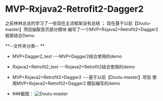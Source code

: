 # MVP-Rxjava2-Retrofit2-Dagger2
之前林林总总的学习了一些现在主流框架没有总结 ； 
现在基于以前【Doutu-master】项目抽取首页部分模块 编写了一个MVP+Rxjava2+Retrofit2+Dagger2 框架结合Demo 

**--文件夹分类-- **
* MVP+Dagger2_test              ---MVP+Dagger2结合使用的demo
* Rxjava2+Retrofit2_test        ---Rxjava2+Retrofit2结合使用的demo
* MVP+Rxjava2+Retrofit2+Dagger2 ---基于以前【Doutu-master】项目 
  使用MVP+Rxjava2+Retrofit2+Dagger2 模拟编写的demo
  
* ###截图：
![Doutu-master](https://github.com/yezihengok/MVP-Rxjava2-Retrofit2-Dagger2/blob/master/screenshots/device-2018-12-26-112518.png)
